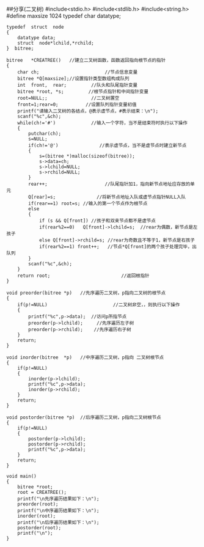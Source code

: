 ##分享(二叉树)
    #include<stdio.h>
    #include<stdlib.h>
    #include<string.h>
    #define maxsize 1024
    typedef char datatype;
    
    typedef  struct  node 
    {
        datatype data;
        struct  node*lchild,*rchild;
    }  bitree;
    
    bitree   *CREATREE()   //建立二叉树函数，函数返回指向根节点的指针
    {
        char ch;                        //节点信息变量
        bitree *Q[maxsize];//设置指针类型数组构成队列
        int  front,  rear;         //队头和队尾指针变量
        bitree *root, *s;         //根节点指针和中间指针变量
        root=NULL;;                //二叉树置空
        front=1;rear=0;          //设置队列指针变量初值
        printf("请输入二叉树的各结点，@表示虚节点，#表示结束：\n");
        scanf("%c",&ch);
        while(ch!='#')             //输入一个字符，当不是结束符时执行以下操作
        {
            putchar(ch);
            s=NULL;
            if(ch!='@')               //表示虚节点，当不是虚节点时建立新节点
            {
                s=(bitree *)malloc(sizeof(bitree));
                s->data=ch;
                s->lchild=NULL;
                s->rchild=NULL;
            }
            rear++;                     //队尾指针加1，指向新节点地址应存放的单元
            Q[rear]=s;               //将新节点地址入队或虚节点指针NULL入队
            if(rear==1) root=s; //输入的第一个节点作为根节点
            else
            {
                if (s && Q[front]) //孩子和双亲节点都不是虚节点
                if(rear%2==0)   Q[front]->lchild=s;  //rear为偶数，新节点是左孩子
                else Q[front]->rchild=s; //rear为奇数且不等于1，新节点是右孩子
                if(rear%2==1) front++;   //节点*Q[front]的两个孩子处理完毕，出队列
            }
            scanf("%c",&ch);
        }
        return root;                          //返回根指针
    }
    
    void preorder(bitree *p)   //先序遍历二叉树，p指向二叉树的根节点
    {
        if(p!=NULL)                        //二叉树非空，，则执行以下操作
        {
            printf("%c",p->data);  //访问p所指节点
            preorder(p->lchild);     //先序遍历左子树
            preorder(p->rchild);    //先序遍历右子树 
        }
        return;
    }
    
    void inorder(bitree  *p)   //中序遍历二叉树，p指向 二叉树根节点
    {
        if(p!=NULL)
        {
            inorder(p->lchild);
            printf("%c",p->data);
            inorder(p->rchild);
        }
        return;
    }
    
    void postorder(bitree *p)  //后序遍历二叉树，p指向二叉树根节点
    {
        if(p!=NULL)
        {
            postorder(p->lchild);
            postorder(p->rchild);
            printf("%c",p->data);
        }
        return;
    }
    
    void main()
    {
        bitree *root;
        root = CREATREE();
        printf("\n先序遍历结果如下：\n");
        preorder(root);
        printf("\n中序遍历结果如下：\n");
        inorder(root);
        printf("\n后序遍历结果如下：\n");
        postorder(root);
        printf("\n");
    }